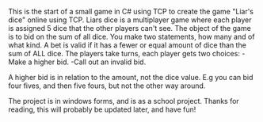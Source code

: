 This is the start of a small game in C# using TCP to create the game "Liar's dice" online using TCP. Liars dice is a multiplayer game where each player is assigned 5 dice that the other players can't see. 
The object of the game is to bid on the sum of all dice. 
You make two statements, how many and of what kind.
A bet is valid if it has a fewer or equal amount of dice than the sum of ALL dice.
The players take turns, each player gets two choices:
  -Make a higher bid.
  -Call out an invalid bid.

A higher bid is in relation to the amount, not the dice value.
E.g you can bid four fives, and then five fours, but not the other way around.

The project is in windows forms, and is as a school project.
Thanks for reading, this will probably be updated later, and have fun!
